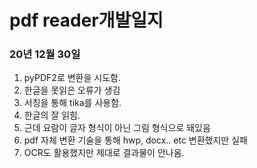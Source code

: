 # pdf reader개발일지

### 20년 12월 30일
1. pyPDF2로 변환을 시도함.
2. 한글을 못읽은 오류가 생김
3. 서칭을 통해 tika를 사용함.
4. 한글의 잘 읽힘.
5. 근데 요람이 글자 형식이 아닌 그림 형식으로 돼있음
6. pdf 자체 변환 기술을 통해 hwp, docx.. etc 변환했지만 실패
7. OCR도 활용했지만 제대로 결과물이 안나옴.